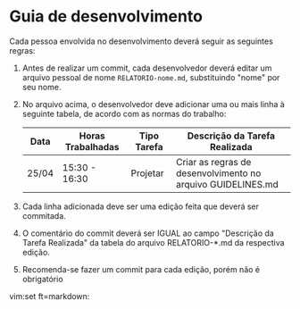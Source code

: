 # Guia de desenvolvimento

Cada pessoa envolvida no desenvolvimento deverá seguir as seguintes regras:

1. Antes de realizar um commit, cada desenvolvedor deverá editar um arquivo
   pessoal de nome `RELATORIO-nome.md`, substituindo "nome" por seu nome.

2. No arquivo acima, o desenvolvedor deve adicionar uma ou mais linha à seguinte
   tabela, de acordo com as normas do trabalho:

    Data | Horas Trabalhadas | Tipo Tarefa | Descrição da Tarefa Realizada
   ------|-------------------|-------------|------------------------------
   25/04 | 15:30 - 16:30     | Projetar    | Criar as regras de desenvolvimento no arquivo GUIDELINES.md

3. Cada linha adicionada deve ser uma edição feita que deverá ser commitada.

4. O comentário do commit deverá ser IGUAL ao campo "Descrição da Tarefa
   Realizada" da tabela do arquivo RELATORIO-\*.md da respectiva edição.

4. Recomenda-se fazer um commit para cada edição, porém não é obrigatório

vim:set ft=markdown:
